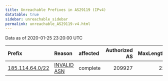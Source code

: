 ```yaml
---
title: Unreachable Prefixes in AS29119 (IPv4)
datatable: true
sidebar: unreachable_sidebar
permalink: unreachable_AS29119-v4.html
---
```


Data as of 2020-01-25 23:20:00 UTC


<div class="datatable-begin"></div>

| Prefix                                                   | Reason                                                                                                 | affected   |   Authorized AS |   MaxLength | Anchor                                         |   unreachable /24s |
|:---------------------------------------------------------|:-------------------------------------------------------------------------------------------------------|:-----------|----------------:|------------:|:-----------------------------------------------|-------------------:|
| [185.114.64.0/22](https://stat.ripe.net/185.114.64.0/22) | [INVALID ASN](https://rpki-validator.ripe.net/announcement-preview?asn=AS29119&prefix=185.114.64.0/22) | complete   |          209927 |          22 | [RIPE](unreachable_RIPE_NCC_RPKI_Root-v4.html) |                  4 |

<div class="datatable-end"></div>